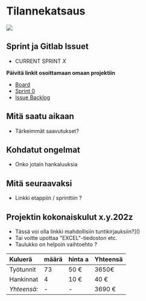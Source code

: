# Tilannekatsaus

![](https://openclipart.org/image/800px/270501)

## Sprint ja Gitlab Issuet

* CURRENT SPRINT _X_

**Päivitä linkit osoittamaan omaan projektiin**


* [Board](https://gitlab.labranet.jamk.fi/jamkit/project-templates/opf-core-template-v2/-/boards/5192)
* [Sprint 0](https://gitlab.labranet.jamk.fi/open-project-framework/opf-virtual-company-v1/core/-/milestones/2)
* [Issue Backlog](https://gitlab.labranet.jamk.fi/open-project-framework/opf-virtual-company-v1/core/issues?scope=all&utf8=%E2%9C%93&state=opened&milestone_title=Backlog)


## Mitä saatu aikaan

* Tärkeimmät saavutukset?

## Kohdatut ongelmat

* Onko jotain hankaluuksia

## Mitä seuraavaksi


* Linkki etappiin / sprinttiin ?

## Projektin kokonaiskulut x.y.202z



* Tässä voi olla linkki mahdollisiin tuntikirjauksiin?]()
* Tai voitte upottaa "EXCEL"-tiedoston etc.
* Taulukko on helpoin vaihtoehto ?



| Kuluerä | määrä |  hinta a | Yhteensä |
|:---|:---|:---|:---|
| Työtunnit | 73 | 50 € | 3650€ |   
| Hankinnat | 4 | 10 € | 40 € |
| *Yhteensä:* |- | - | 3690 € |
